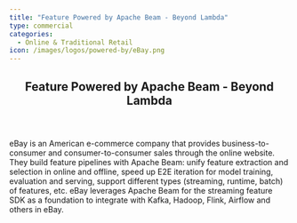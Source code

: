 ```yaml
---
title: "Feature Powered by Apache Beam - Beyond Lambda"
type: commercial
categories:
  - Online & Traditional Retail
icon: /images/logos/powered-by/eBay.png
---
```

<!--
Licensed under the Apache License, Version 2.0 (the "License");
you may not use this file except in compliance with the License.
You may obtain a copy of the License at

http://www.apache.org/licenses/LICENSE-2.0

Unless required by applicable law or agreed to in writing, software
distributed under the License is distributed on an "AS IS" BASIS,
WITHOUT WARRANTIES OR CONDITIONS OF ANY KIND, either express or implied.
See the License for the specific language governing permissions and
limitations under the License.
-->
<div>

<header class="case-study-header">
  <h2 itemprop="name headline">Feature Powered by Apache Beam - Beyond Lambda</h2>
</header>

eBay is an American e-commerce company that provides business-to-consumer and consumer-to-consumer sales through the online website. They build feature pipelines with Apache Beam: unify feature extraction and selection in online and offline, speed up E2E iteration for model training, evaluation and serving, support different types (streaming, runtime, batch) of features, etc. eBay leverages Apache Beam for the streaming feature SDK as a foundation to integrate with Kafka, Hadoop, Flink, Airflow and others in eBay.

</div>
